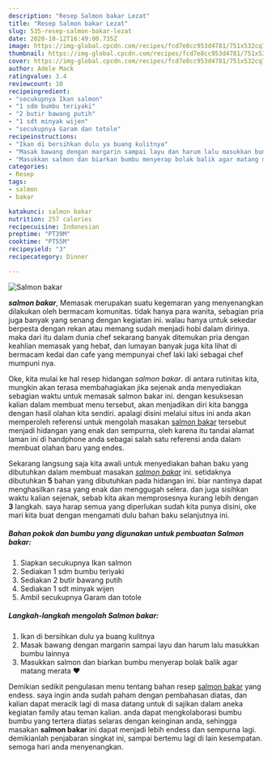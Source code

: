 ```yaml
---
description: "Resep Salmon bakar Lezat"
title: "Resep Salmon bakar Lezat"
slug: 535-resep-salmon-bakar-lezat
date: 2020-10-12T16:49:00.735Z
image: https://img-global.cpcdn.com/recipes/fcd7e8cc953d4781/751x532cq70/salmon-bakar-foto-resep-utama.jpg
thumbnail: https://img-global.cpcdn.com/recipes/fcd7e8cc953d4781/751x532cq70/salmon-bakar-foto-resep-utama.jpg
cover: https://img-global.cpcdn.com/recipes/fcd7e8cc953d4781/751x532cq70/salmon-bakar-foto-resep-utama.jpg
author: Adele Mack
ratingvalue: 3.4
reviewcount: 10
recipeingredient:
- "secukupnya Ikan salmon"
- "1 sdm bumbu teriyaki"
- "2 butir bawang putih"
- "1 sdt minyak wijen"
- "secukupnya Garam dan totole"
recipeinstructions:
- "Ikan di bersihkan dulu ya buang kulitnya"
- "Masak bawang dengan margarin sampai layu dan harum lalu masukkan bumbu lainnya"
- "Masukkan salmon dan biarkan bumbu menyerap bolak balik agar matang merata ❤️"
categories:
- Resep
tags:
- salmon
- bakar

katakunci: salmon bakar 
nutrition: 257 calories
recipecuisine: Indonesian
preptime: "PT39M"
cooktime: "PT55M"
recipeyield: "3"
recipecategory: Dinner

---
```



![Salmon bakar](https://img-global.cpcdn.com/recipes/fcd7e8cc953d4781/751x532cq70/salmon-bakar-foto-resep-utama.jpg)

<b><i>salmon bakar</i></b>, Memasak merupakan suatu kegemaran yang menyenangkan dilakukan oleh bermacam komunitas. tidak hanya para wanita, sebagian pria juga banyak yang senang dengan kegiatan ini. walau hanya untuk sekedar berpesta dengan rekan atau memang sudah menjadi hobi dalam dirinya. maka dari itu dalam dunia chef sekarang banyak ditemukan pria dengan keahlian memasak yang hebat, dan lumayan banyak juga kita lihat di bermacam kedai dan cafe yang mempunyai chef laki laki sebagai chef mumpuni nya.



Oke, kita mulai ke hal resep hidangan <i>salmon bakar</i>. di antara rutinitas kita, mungkin akan terasa membahagiakan jika sejenak anda menyediakan sebagian waktu untuk memasak salmon bakar ini. dengan kesuksesan kalian dalam membuat menu tersebut, akan menjadikan diri kita bangga dengan hasil olahan kita sendiri. apalagi disini melalui situs ini anda akan memperoleh referensi untuk mengolah masakan <u>salmon bakar</u> tersebut menjadi hidangan yang enak dan sempurna, oleh karena itu tandai alamat laman ini di handphone anda sebagai salah satu referensi anda dalam membuat olahan baru yang endes.


Sekarang langsung saja kita awali untuk menyediakan bahan baku yang dibutuhkan dalam membuat masakan <u><i>salmon bakar</i></u> ini. setidaknya dibutuhkan <b>5</b> bahan yang dibutuhkan pada hidangan ini. biar nantinya dapat menghasilkan rasa yang enak dan menggugah selera. dan juga sisihkan waktu kalian sejenak, sebab kita akan memprosesnya kurang lebih dengan <b>3</b> langkah. saya harap semua yang diperlukan sudah kita punya disini, oke mari kita buat dengan mengamati dulu bahan baku selanjutnya ini.

<!--inarticleads1-->

##### Bahan pokok dan bumbu yang digunakan untuk pembuatan Salmon bakar:

1. Siapkan secukupnya Ikan salmon
1. Sediakan 1 sdm bumbu teriyaki
1. Sediakan 2 butir bawang putih
1. Sediakan 1 sdt minyak wijen
1. Ambil secukupnya Garam dan totole




<!--inarticleads2-->

##### Langkah-langkah mengolah Salmon bakar:

1. Ikan di bersihkan dulu ya buang kulitnya
1. Masak bawang dengan margarin sampai layu dan harum lalu masukkan bumbu lainnya
1. Masukkan salmon dan biarkan bumbu menyerap bolak balik agar matang merata ❤️




Demikian sedikit pengulasan menu tentang bahan resep <u>salmon bakar</u> yang endess. saya ingin anda sudah paham dengan pembahasan diatas, dan kalian dapat meracik lagi di masa datang untuk di sajikan dalam aneka kegiatan family atau teman kalian. anda dapat mengkolaborasi bumbu bumbu yang tertera diatas selaras dengan keinginan anda, sehingga masakan <b>salmon bakar</b> ini dapat menjadi lebih endess dan sempurna lagi. demikianlah penjabaran singkat ini, sampai bertemu lagi di lain kesempatan. semoga hari anda menyenangkan.
